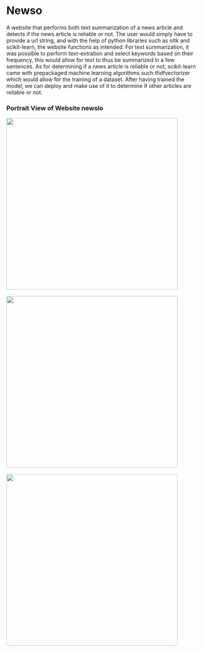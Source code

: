 # Newso
A website that performs both text summarization of a news article and detects if the news article is reliable or not. The user would simply have to provide a url string, and with the help of python libraries such as nltk and scikit-learn, the website functions as intended. For text summarization, it was possible to perform text-extration and select keywords based on their frequency, this would allow for text to thus be summarized in a few sentences. As for determining if a news article is reliable or not, scikit-learn came with prepackaged machine learning algorithms such tfidfvectorizer which would allow for the training of a dataset. After having trained the model, we can deploy and make use of it to determine if other articles are reliable or not.

### Portrait View of Website newslo
<img src="newslopic1.png" width=450><br><br>
<img src="newslopic2.png" width=450><br><br>
<img src="newslopic3.png" width=450><br><br>
